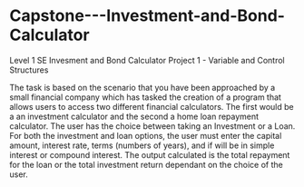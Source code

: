 # Capstone---Investment-and-Bond-Calculator
Level 1 SE Invesment and Bond Calculator
Project 1 - Variable and Control Structures

The task is based on the scenario that you have been approached by a small financial company which has tasked the creation of a program that allows users to access two different financial calculators. The first would be a an investment calculator and the second a home loan repayment calculator.
The user has the choice between taking an Investment or a Loan.
For both the investment and loan options, the user must enter the capital amount, interest rate, terms (numbers of years), and if will be in simple interest or compound interest.
The output calculated is the total repayment for the loan or the total investment return dependant on the choice of the user.
